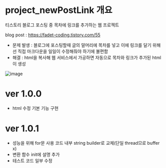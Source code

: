 # project_newPostLink 개요
티스토리 블로그 포스팅 중 목차에 링크를 추가하는 웹 프로젝트

blog post : https://fadet-coding.tistory.com/55

- 문제 발생 : 블로그에 포스팅할때 글의 말머리에 목차를 넣고 이에 링크를 달기 위해선 직접 마크다운을 일일이 수정해줘야 하기에 불편함
- 해결 : html을 복사해 웹 서비스에서 가공하면 자동으로 목차와 링크가 추가된 html이 생성


![image](https://user-images.githubusercontent.com/96664524/191516014-9cdf3c0c-fcde-46f2-9100-098099f93fec.png)

# ver 1.0.0
- html 수정 기본 기능 구현

# ver 1.0.1
- 성능을 위해 for문 사용 코드 내부 string builder로 교체(단일 thread므로 buffer x)
- 변환 함수 init에 설명 추가
- 테스트 코드 일부 수정
